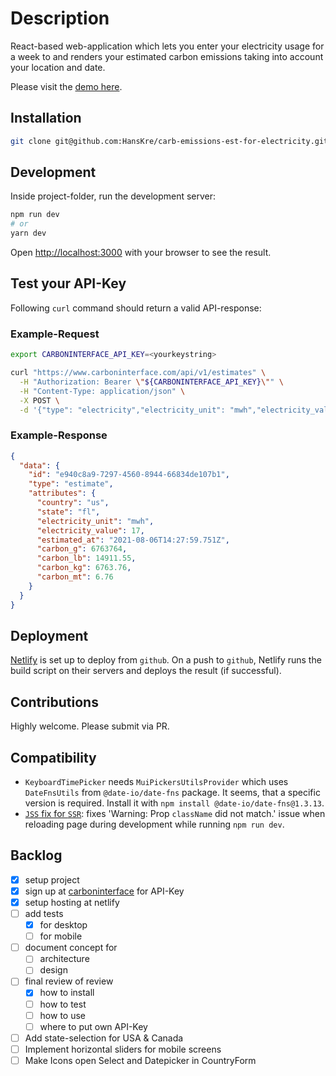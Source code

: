 # Description

React-based web-application which lets you enter your electricity usage for a week to and renders your estimated carbon emissions taking into account your location and date.

Please visit the [demo here](https://hardcore-bhabha-ce15d5.netlify.app).

## Installation

```bash
git clone git@github.com:HansKre/carb-emissions-est-for-electricity.git
```

## Development

Inside project-folder, run the development server:

```bash
npm run dev
# or
yarn dev
```

Open [http://localhost:3000](http://localhost:3000) with your browser to see the result.

## Test your API-Key

Following `curl` command should return a valid API-response:

### Example-Request

```bash
export CARBONINTERFACE_API_KEY=<yourkeystring>

curl "https://www.carboninterface.com/api/v1/estimates" \
  -H "Authorization: Bearer \"${CARBONINTERFACE_API_KEY}\"" \
  -H "Content-Type: application/json" \
  -X POST \
  -d '{"type": "electricity","electricity_unit": "mwh","electricity_value": 17,"country": "us","state": "fl"}' | jq .
```

### Example-Response

```json
{
  "data": {
    "id": "e940c8a9-7297-4560-8944-66834de107b1",
    "type": "estimate",
    "attributes": {
      "country": "us",
      "state": "fl",
      "electricity_unit": "mwh",
      "electricity_value": 17,
      "estimated_at": "2021-08-06T14:27:59.751Z",
      "carbon_g": 6763764,
      "carbon_lb": 14911.55,
      "carbon_kg": 6763.76,
      "carbon_mt": 6.76
    }
  }
}
```

## Deployment

[Netlify](https://netlify.com) is set up to deploy from `github`.
On a push to `github`, Netlify runs the build script on their servers and deploys the result (if successful).

## Contributions

Highly welcome. Please submit via PR.

## Compatibility

- `KeyboardTimePicker` needs `MuiPickersUtilsProvider` which uses `DateFnsUtils` from `@date-io/date-fns` package. It seems, that a specific version is required. Install it with `npm install @date-io/date-fns@1.3.13`.
- [`JSS` fix for `SSR`](https://medium.com/wesionary-team/implementing-react-jss-on-next-js-projects-7ceaee985cad): fixes 'Warning: Prop `className` did not match.' issue when reloading page during development while running `npm run dev`.

## Backlog

- [x] setup project
- [x] sign up at [carboninterface](https://www.carboninterface.com/dashboard) for API-Key
- [x] setup hosting at netlify
- [ ] add tests
  - [x] for desktop
  - [ ] for mobile
- [ ] document concept for
  - [ ] architecture
  - [ ] design
- [ ] final review of review
  - [x] how to install
  - [ ] how to test
  - [ ] how to use
  - [ ] where to put own API-Key
- [ ] Add state-selection for USA & Canada
- [ ] Implement horizontal sliders for mobile screens
- [ ] Make Icons open Select and Datepicker in CountryForm
